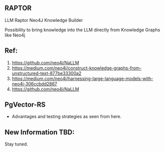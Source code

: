 ## RAPTOR
LLM Raptor Neo4J Knowledge Builder

Possibility to bring knowledge into the LLM directly from Knowledge Graphs like Neo4j


## Ref:
   1. https://github.com/neo4j/NaLLM
   2. https://medium.com/neo4j/construct-knowledge-graphs-from-unstructured-text-877be33300a2
   3. https://medium.com/neo4j/harnessing-large-language-models-with-neo4j-306ccbdd2867
   4. https://github.com/neo4j/NaLLM

## PgVector-RS 
   * Advantages and testing strategies as seen from here. 

## New Information TBD:
   Stay tuned.

